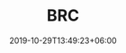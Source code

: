 ---
title: "BRC"
date: 2019-10-29T13:49:23+06:00
draft: false

# meta description
description: "this is meta description"

# image
image: "images/BRC/logo.png"

# type
type : "brc"

---